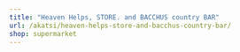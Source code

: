 ```yaml
---
title: "Heaven Helps, STORE. and BACCHUS country BAR"
url: /akatsi/heaven-helps-store-and-bacchus-country-bar/
shop: supermarket
---
```

